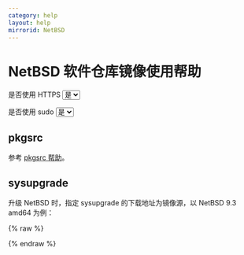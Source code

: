 ```yaml
---
category: help
layout: help
mirrorid: NetBSD
---
```


# NetBSD 软件仓库镜像使用帮助

<form class="form-inline">
<div class="form-group">
	<label>是否使用 HTTPS</label>
	<select id="http-select" class="form-control content-select" data-target="#content-0">
	  <option data-http_protocol="https://" selected>是</option>
	  <option data-http_protocol="http://">否</option>
	</select>
</div>
</form>


<form class="form-inline">
<div class="form-group">
	<label>是否使用 sudo</label>
	<select id="sudo-select" class="form-control content-select" data-target="#content-0">
	  <option data-sudo="sudo " data-sudoE="sudo -E " selected>是</option>
	  <option data-sudo="" data-sudoE="">否</option>
	</select>
</div>
</form>



## pkgsrc

参考 [pkgsrc 帮助](/help/pkgsrc)。

## sysupgrade

升级 NetBSD 时，指定 sysupgrade 的下载地址为镜像源，以 NetBSD 9.3 amd64 为例：



{% raw %}
<script id="template-0" type="x-tmpl-markup">
sysupgrade auto {{http_protocol}}{{mirror}}/NetBSD-9.3/amd64
</script>
{% endraw %}

<p></p>

<pre>
<code id="content-0" class="language-shell" data-template="#template-0" data-select="#http-select,#sudo-select">
</code>
</pre>


